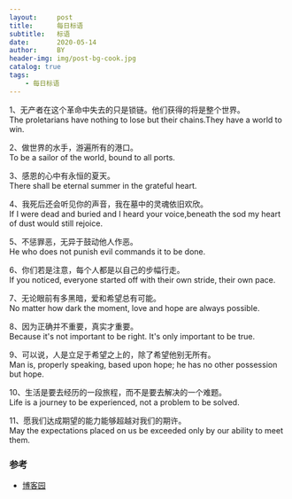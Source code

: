 ```yaml
---
layout:     post
title:      每日标语
subtitle:   标语
date:       2020-05-14
author:     BY
header-img: img/post-bg-cook.jpg
catalog: true
tags:
    - 每日标语
---
```


1、无产者在这个革命中失去的只是锁链。他们获得的将是整个世界。<br>
The proletarians have nothing to lose but their chains.They have a world to win.

2、做世界的水手，游遍所有的港口。<br>
To be a sailor of the world, bound to all ports.

3、感恩的心中有永恒的夏天。<br>
There shall be eternal summer in the grateful heart.

4、我死后还会听见你的声音，我在墓中的灵魂依旧欢欣。<br>
If I were dead and buried and I heard your voice,beneath the sod my heart of dust would still rejoice.

5、不惩罪恶，无异于鼓动他人作恶。<br>
He who does not punish evil commands it to be done.

6、你们若是注意，每个人都是以自己的步幅行走。<br>
If you noticed, everyone started off with their own stride, their own pace.

7、无论眼前有多黑暗，爱和希望总有可能。<br>
No matter how dark the moment, love and hope are always possible.

8、因为正确并不重要，真实才重要。<br>
Because it's not important to be right. It's only important to be true.

9、可以说，人是立足于希望之上的，除了希望他别无所有。<br>
Man is, properly speaking, based upon hope; he has no other possession but hope.

10、生活是要去经历的一段旅程，而不是要去解决的一个难题。<br>
Life is a journey to be experienced, not a problem to be solved.

11、愿我们达成期望的能力能够超越对我们的期许。<br>
May the expectations placed on us be exceeded only by our ability to meet them.

### 参考
- [博客园](https://www.cnblogs.com/hollows/)